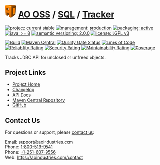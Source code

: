 # [<img src="ao-logo.png" alt="AO Logo" width="35" height="40">](https://github.com/ao-apps) [AO OSS](https://github.com/ao-apps/ao-oss) / [SQL](https://github.com/ao-apps/ao-sql) / [Tracker](https://github.com/ao-apps/ao-sql-tracker)

[![project: current stable](https://oss.aoapps.com/ao-badges/project-current-stable.svg)](https://aoindustries.com/life-cycle#project-current-stable)
[![management: production](https://oss.aoapps.com/ao-badges/management-production.svg)](https://aoindustries.com/life-cycle#management-production)
[![packaging: active](https://oss.aoapps.com/ao-badges/packaging-active.svg)](https://aoindustries.com/life-cycle#packaging-active)  
[![java: &gt;= 8](https://oss.aoapps.com/ao-badges/java-8.svg)](https://docs.oracle.com/javase/8/)
[![semantic versioning: 2.0.0](https://oss.aoapps.com/ao-badges/semver-2.0.0.svg)](http://semver.org/spec/v2.0.0.html)
[![license: LGPL v3](https://oss.aoapps.com/ao-badges/license-lgpl-3.0.svg)](https://www.gnu.org/licenses/lgpl-3.0)

[![Build](https://github.com/ao-apps/ao-sql-tracker/workflows/Build/badge.svg?branch=master)](https://github.com/ao-apps/ao-sql-tracker/actions?query=workflow%3ABuild)
[![Maven Central](https://maven-badges.herokuapp.com/maven-central/com.aoapps/ao-sql-tracker/badge.svg)](https://maven-badges.herokuapp.com/maven-central/com.aoapps/ao-sql-tracker)
[![Quality Gate Status](https://sonarcloud.io/api/project_badges/measure?branch=master&project=com.aoapps%3Aao-sql-tracker&metric=alert_status)](https://sonarcloud.io/dashboard?branch=master&id=com.aoapps%3Aao-sql-tracker)
[![Lines of Code](https://sonarcloud.io/api/project_badges/measure?branch=master&project=com.aoapps%3Aao-sql-tracker&metric=ncloc)](https://sonarcloud.io/component_measures?branch=master&id=com.aoapps%3Aao-sql-tracker&metric=ncloc)  
[![Reliability Rating](https://sonarcloud.io/api/project_badges/measure?branch=master&project=com.aoapps%3Aao-sql-tracker&metric=reliability_rating)](https://sonarcloud.io/component_measures?branch=master&id=com.aoapps%3Aao-sql-tracker&metric=Reliability)
[![Security Rating](https://sonarcloud.io/api/project_badges/measure?branch=master&project=com.aoapps%3Aao-sql-tracker&metric=security_rating)](https://sonarcloud.io/component_measures?branch=master&id=com.aoapps%3Aao-sql-tracker&metric=Security)
[![Maintainability Rating](https://sonarcloud.io/api/project_badges/measure?branch=master&project=com.aoapps%3Aao-sql-tracker&metric=sqale_rating)](https://sonarcloud.io/component_measures?branch=master&id=com.aoapps%3Aao-sql-tracker&metric=Maintainability)
[![Coverage](https://sonarcloud.io/api/project_badges/measure?branch=master&project=com.aoapps%3Aao-sql-tracker&metric=coverage)](https://sonarcloud.io/component_measures?branch=master&id=com.aoapps%3Aao-sql-tracker&metric=Coverage)

Tracks JDBC API for unclosed or unfreed objects.

## Project Links
* [Project Home](https://oss.aoapps.com/sql/tracker/)
* [Changelog](https://oss.aoapps.com/sql/tracker/changelog)
* [API Docs](https://oss.aoapps.com/sql/tracker/apidocs/)
* [Maven Central Repository](https://central.sonatype.com/search?namespace=com.aoapps&q=a%3Aao-sql-tracker)
* [GitHub](https://github.com/ao-apps/ao-sql-tracker)

## Contact Us
For questions or support, please [contact us](https://aoindustries.com/contact):

Email: [support@aoindustries.com](mailto:support@aoindustries.com)  
Phone: [1-800-519-9541](tel:1-800-519-9541)  
Phone: [+1-251-607-9556](tel:+1-251-607-9556)  
Web: https://aoindustries.com/contact
